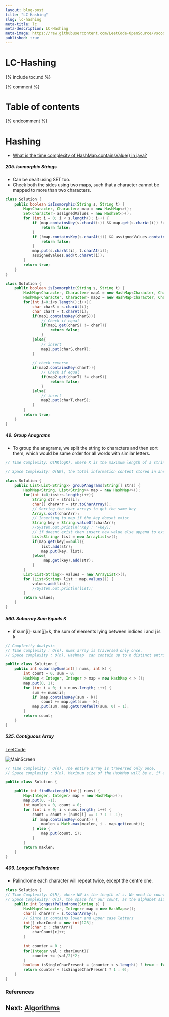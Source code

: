 ```yaml
---
layout: blog-post
title: "LC-Hashing"
slug: lc-hashing
meta-title: lc
meta-description: LC-Hashing
meta-image: https://raw.githubusercontent.com/LeetCode-OpenSource/vscode-leetcode/master/resources/LeetCode.png
published: true
---
```


# LC-Hashing

{% include toc.md %}

{% comment %} 
<!-- Not including since it is generated in the table TOC-->
Table of contents
=================

<!--ts-->
  <!-- + [Introduction](#introduction)
  + [keyterms](#keyterms) 
    * [complexity](#complexity)
    * [stable_unstable](#stable_unstable)
  + [data_structures](#ds)
    * [arrays](#arrays)
  + [algorithms](#sort-algorithms)
    + [sorting](#sort-algorithms)
      * [bubble_Sort](#bubble-sort)
  + [References](#references) -->
<!--te-->
{% endcomment %} 

<!--flow-start
- Solve the code(Easy : 5 M, Med : 10 M, Hard : 15 M )
- Watch 2x S30, take complexity and all
- Optimize your solution
- Watch leetcode
- Write notes
- Move ONNNN! dont think of it more
flow-end-->

# Hashing
- [What is the time complexity of HashMap.containsValue() in java?](https://stackoverflow.com/questions/16757359/what-is-the-time-complexity-of-hashmap-containsvalue-in-java)


##### 205. Isomorphic Strings
- Can be dealt using SET too.
- Check both the sides using two maps, such that a character cannot be mapped to more than two characters.
```java
class Solution {
    public boolean isIsomorphic(String s, String t) {
        Map<Character, Character> map = new HashMap<>();
        Set<Character> assignedValues = new HashSet<>();
        for (int i = 0; i < s.length(); i++) {
            if (map.containsKey(s.charAt(i)) && map.get(s.charAt(i)) != t.charAt(i)) {
                return false;
            }
            if (!map.containsKey(s.charAt(i)) && assignedValues.contains(t.charAt(i))) {
                return false;
            }
            map.put(s.charAt(i), t.charAt(i));
            assignedValues.add(t.charAt(i));
        }
        return true;
    }
}
```
```java
class Solution {
    public boolean isIsomorphic(String s, String t) {
        HashMap<Character, Character> map1 = new HashMap<Character, Character>();
        HashMap<Character, Character> map2 = new HashMap<Character, Character>();
        for(int i=0;i<s.length();i++){
            char charS = s.charAt(i);
            char charT = t.charAt(i);
            if(map1.containsKey(charS)){
                // Check if equal
                if(map1.get(charS) != charT){
                    return false;
                }
            }else{
                // insert
                map1.put(charS,charT);
            }
            
            // check reverse
            if(map2.containsKey(charT)){
                // Check if equal
                if(map2.get(charT) != charS){
                    return false;
                }
            }else{
                // insert
                map2.put(charT,charS);
            }
        }
        return true;
    }
}
```

##### 49. Group Anagrams
- To group the anagrams, we split the string to characters and then sort them, which would be same order for all words with similar letters.

```java
// Time Complexity: O(NKlogK), where K is the maximum length of a string in strs. The outer loop has complexity O(N) as we iterate through each string. Then, we sort each string in O(KlogK) time.

// Space Complexity: O(NK), the total information content stored in ans.

class Solution {
    public List<List<String>> groupAnagrams(String[] strs) {
        HashMap<String, List<String>> map = new HashMap<>();
        for(int i=0;i<strs.length;i++){
            String str = strs[i];
            char[] charArr = str.toCharArray();
            // Sorting the char arrays to get the same key
            Arrays.sort(charArr);
            // Inserting to map if the key doesnt exist
            String key = String.valueOf(charArr);
            //System.out.println("Key : "+key);
            // if doesnt exist then insert new value else append to existing
            List<String> list = new ArrayList<>();
            if(map.get(key)==null){
                list.add(str);
                map.put(key, list);
            }else{
                 map.get(key).add(str);
            }
        }
        List<List<String>> values = new ArrayList<>();
        for (List<String> list : map.values()) {
            values.add(list);
            //System.out.println(list);
        }
        return values;
    }
}
```
##### 560. Subarray Sum Equals K
 - if sum[i]−sum[j]=k, the sum of elements lying between indices i and j is k
```java
// Complexity Analysis
// Time complexity : O(n). nums array is traversed only once.
// Space complexity : O(n). Hashmap  can contain up to n distinct entries in the worst case.

public class Solution {
    public int subarraySum(int[] nums, int k) {
        int count = 0, sum = 0;
        HashMap < Integer, Integer > map = new HashMap < > ();
        map.put(0, 1);
        for (int i = 0; i < nums.length; i++) {
            sum += nums[i];
            if (map.containsKey(sum - k))
                count += map.get(sum - k);
            map.put(sum, map.getOrDefault(sum, 0) + 1);
        }
        return count;
    }
}
```

##### 525. Contiguous Array
[LeetCode](https://leetcode.com/problems/contiguous-array/)

<img src="https://leetcode.com/problems/contiguous-array/Figures/535_Contiguous_Array.PNG" align="center" title="MainScreen">

```java
// Time complexity : O(n). The entire array is traversed only once.
// Space complexity : O(n). Maximum size of the HashMap will be n, if all the elements are either 1 or 0.

public class Solution {

    public int findMaxLength(int[] nums) {
        Map<Integer, Integer> map = new HashMap<>();
        map.put(0, -1);
        int maxlen = 0, count = 0;
        for (int i = 0; i < nums.length; i++) {
            count = count + (nums[i] == 1 ? 1 : -1);
            if (map.containsKey(count)) {
                maxlen = Math.max(maxlen, i - map.get(count));
            } else {
                map.put(count, i);
            }
        }
        return maxlen;
    }
}
```

##### 409. Longest Palindrome
- Palindrome each character will repeat twice, except the centre one.
```java
class Solution {
// Time Complexity: O(N), where NN is the length of s. We need to count each letter.
// Space Complexity: O(1), the space for our count, as the alphabet size of s is fixed. We should also consider that in a bit complexity model, technically we need O(logN) bits to store the count values.
    public int longestPalindrome(String s) {
        HashMap<Character, Integer> map = new HashMap<>();
        char[] charArr = s.toCharArray();
        // Since it contains lower and upper case letters
        int[] charCount = new int[128];
        for(char c : charArr){
            charCount[c]++;
        }
        
        int counter = 0 ;
        for(Integer val : charCount){
            counter += (val/2)*2;
        }
        boolean isSingleCharPresent = (counter < s.length() ? true : false);
        return counter + (isSingleCharPresent ? 1 : 0);
    }
}
```

### References

## Next: [Algorithms](/noteathon/java-ds-algo)
